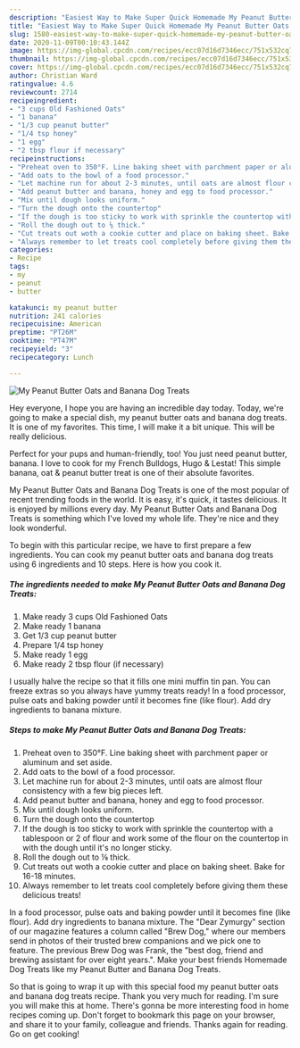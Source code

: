 ```yaml
---
description: "Easiest Way to Make Super Quick Homemade My Peanut Butter Oats and Banana Dog Treats"
title: "Easiest Way to Make Super Quick Homemade My Peanut Butter Oats and Banana Dog Treats"
slug: 1580-easiest-way-to-make-super-quick-homemade-my-peanut-butter-oats-and-banana-dog-treats
date: 2020-11-09T00:10:43.144Z
image: https://img-global.cpcdn.com/recipes/ecc07d16d7346ecc/751x532cq70/my-peanut-butter-oats-and-banana-dog-treats-recipe-main-photo.jpg
thumbnail: https://img-global.cpcdn.com/recipes/ecc07d16d7346ecc/751x532cq70/my-peanut-butter-oats-and-banana-dog-treats-recipe-main-photo.jpg
cover: https://img-global.cpcdn.com/recipes/ecc07d16d7346ecc/751x532cq70/my-peanut-butter-oats-and-banana-dog-treats-recipe-main-photo.jpg
author: Christian Ward
ratingvalue: 4.6
reviewcount: 2714
recipeingredient:
- "3 cups Old Fashioned Oats"
- "1 banana"
- "1/3 cup peanut butter"
- "1/4 tsp honey"
- "1 egg"
- "2 tbsp flour if necessary"
recipeinstructions:
- "Preheat oven to 350°F. Line baking sheet with parchment paper or aluminum and set aside."
- "Add oats to the bowl of a food processor."
- "Let machine run for about 2-3 minutes, until oats are almost flour consistency with a few big pieces left."
- "Add peanut butter and banana, honey and egg to food processor."
- "Mix until dough looks uniform."
- "Turn the dough onto the countertop"
- "If the dough is too sticky to work with sprinkle the countertop with a tablespoon or 2 of flour and work some of the flour on the countertop in with the dough until it&#39;s no longer sticky."
- "Roll the dough out to ⅛ thick."
- "Cut treats out woth a cookie cutter and place on baking sheet. Bake for 16-18 minutes."
- "Always remember to let treats cool completely before giving them these delicious treats!"
categories:
- Recipe
tags:
- my
- peanut
- butter

katakunci: my peanut butter 
nutrition: 241 calories
recipecuisine: American
preptime: "PT26M"
cooktime: "PT47M"
recipeyield: "3"
recipecategory: Lunch

---
```



![My Peanut Butter Oats and Banana Dog Treats](https://img-global.cpcdn.com/recipes/ecc07d16d7346ecc/751x532cq70/my-peanut-butter-oats-and-banana-dog-treats-recipe-main-photo.jpg)

Hey everyone, I hope you are having an incredible day today. Today, we're going to make a special dish, my peanut butter oats and banana dog treats. It is one of my favorites. This time, I will make it a bit unique. This will be really delicious.

Perfect for your pups and human-friendly, too! You just need peanut butter, banana. I love to cook for my French Bulldogs, Hugo &amp; Lestat! This simple banana, oat &amp; peanut butter treat is one of their absolute favorites.

My Peanut Butter Oats and Banana Dog Treats is one of the most popular of recent trending foods in the world. It is easy, it's quick, it tastes delicious. It is enjoyed by millions every day. My Peanut Butter Oats and Banana Dog Treats is something which I've loved my whole life. They're nice and they look wonderful.


To begin with this particular recipe, we have to first prepare a few ingredients. You can cook my peanut butter oats and banana dog treats using 6 ingredients and 10 steps. Here is how you cook it.

<!--inarticleads1-->

##### The ingredients needed to make My Peanut Butter Oats and Banana Dog Treats:

1. Make ready 3 cups Old Fashioned Oats
1. Make ready 1 banana
1. Get 1/3 cup peanut butter
1. Prepare 1/4 tsp honey
1. Make ready 1 egg
1. Make ready 2 tbsp flour (if necessary)


I usually halve the recipe so that it fills one mini muffin tin pan. You can freeze extras so you always have yummy treats ready! In a food processor, pulse oats and baking powder until it becomes fine (like flour). Add dry ingredients to banana mixture. 

<!--inarticleads2-->

##### Steps to make My Peanut Butter Oats and Banana Dog Treats:

1. Preheat oven to 350°F. Line baking sheet with parchment paper or aluminum and set aside.
1. Add oats to the bowl of a food processor.
1. Let machine run for about 2-3 minutes, until oats are almost flour consistency with a few big pieces left.
1. Add peanut butter and banana, honey and egg to food processor.
1. Mix until dough looks uniform.
1. Turn the dough onto the countertop
1. If the dough is too sticky to work with sprinkle the countertop with a tablespoon or 2 of flour and work some of the flour on the countertop in with the dough until it&#39;s no longer sticky.
1. Roll the dough out to ⅛ thick.
1. Cut treats out woth a cookie cutter and place on baking sheet. Bake for 16-18 minutes.
1. Always remember to let treats cool completely before giving them these delicious treats!


In a food processor, pulse oats and baking powder until it becomes fine (like flour). Add dry ingredients to banana mixture. The &#34;Dear Zymurgy&#34; section of our magazine features a column called &#34;Brew Dog,&#34; where our members send in photos of their trusted brew companions and we pick one to feature. The previous Brew Dog was Frank, the &#34;best dog, friend and brewing assistant for over eight years.&#34;. Make your best friends Homemade Dog Treats like my Peanut Butter and Banana Dog Treats. 

So that is going to wrap it up with this special food my peanut butter oats and banana dog treats recipe. Thank you very much for reading. I'm sure you will make this at home. There's gonna be more interesting food in home recipes coming up. Don't forget to bookmark this page on your browser, and share it to your family, colleague and friends. Thanks again for reading. Go on get cooking!
